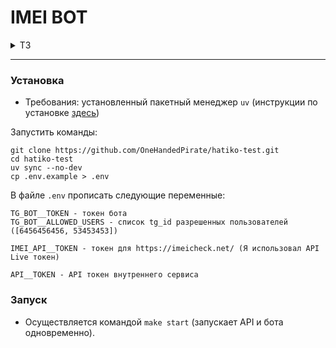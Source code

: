 # IMEI BOT
                                                      
<details>
<summary>ТЗ</summary>

1. **Общее описание**<br>
Необходимо разработать бэкенд-систему для проверки IMEI устройств, которая будет интегрирована с Telegram-ботом и предоставлять API для внешних запросов. В рамках тестового задания необходимо реализовать базовую работу с одним сервисом.
2. **Функционал**<br>

    2.1 Доступ

    - Белый список пользователей для Telegram:
    Реализовать белый список для доступа к функционалу бота.

    - Авторизация через API:
    Реализовать авторизацию по токену для доступа к API.

    2.2 Telegram-бот
    - Пользователь отправляет боту IMEI.

    - Бот должен:
        - Проверить IMEI на валидность.
        - Отправить в ответ информацию о IMEI.

    2.3 Запросы API (пример)<br>
    
       Запрос на получение списка услуг:
       Метод: POST /api/check-imei
       Параметры запроса:
       imei (строка, обязательный) — IMEI устройства.
       token (строка, обязательный) — токен авторизации.
    
       Ответ:
       JSON с информацией о IMEI.

3. Список сервисов
В рамках тестового задания достаточно реализовать работу с одним сервисом:
https://imeicheck.net/

Документация: https://imeicheck.net/promo-api

</details>

<hr>

### Установка

- Требования: установленный пакетный менеджер `uv` (инструкции по установке <a href="https://docs.astral.sh/uv/getting-started/installation/#uv">здесь</a>)

Запустить команды:

```
git clone https://github.com/OneHandedPirate/hatiko-test.git
cd hatiko-test
uv sync --no-dev
cp .env.example > .env
```

В файле `.env` прописать следующие переменные:
```
TG_BOT__TOKEN - токен бота
TG_BOT__ALLOWED_USERS - список tg_id разрешенных пользователей ([6456456456, 53453453])

IMEI_API__TOKEN - токен для https://imeicheck.net/ (Я использовал API Live токен)

API__TOKEN - API токен внутреннего сервиса
```

### Запуск
- Осуществляется командой `make start` (запускает API и бота одновременно).


                                                
